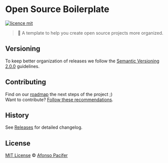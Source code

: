 # Open Source Boilerplate

[![licence mit](https://img.shields.io/badge/licence-MIT-blue.svg)](https://github.com/clovisdasilvaneto/CSS-Brasil/blob/master/LICENSE.md)

> :rocket: A template to help you create open source projects more organized.

## Versioning

To keep better organization of releases we follow the [Semantic Versioning 2.0.0](http://semver.org/) guidelines.

## Contributing
Find on our [roadmap](https://github.com/clovisdasilvaneto/CSS-Brasil/issues/1) the next steps of the project ;)
<br>
Want to contribute? [Follow these recommendations](https://github.com/clovisdasilvaneto/CSS-Brasil/blob/master/CONTRIBUTING.md).

## History
See [Releases](https://github.com/clovisdasilvaneto/CSS-Brasil/releases) for detailed changelog.

## License
[MIT License](https://github.com/clovisdasilvaneto/CSS-Brasil/blob/master/LICENSE.md) © [Afonso Pacifer](http://clovisdsailvaneto.github.io/)
